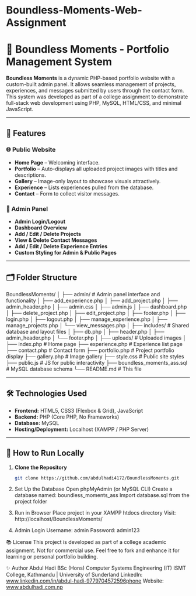 # Boundless-Moments-Web-Assignment

# 📸 Boundless Moments - Portfolio Management System

**Boundless Moments** is a dynamic PHP-based portfolio website with a custom-built admin panel. It allows seamless management of projects, experiences, and messages submitted by users through the contact form. This system was developed as part of a college assignment to demonstrate full-stack web development using PHP, MySQL, HTML/CSS, and minimal JavaScript.

---

## 🚀 Features

### 🌐 Public Website
- **Home Page** – Welcoming interface.
- **Portfolio** – Auto-displays all uploaded project images with titles and descriptions.
- **Gallery** – Image-only layout to showcase visuals attractively.
- **Experience** – Lists experiences pulled from the database.
- **Contact** – Form to collect visitor messages.

### 🔐 Admin Panel
- **Admin Login/Logout**
- **Dashboard Overview**
- **Add / Edit / Delete Projects**
- **View & Delete Contact Messages**
- **Add / Edit / Delete Experience Entries**
- **Custom Styling for Admin & Public Pages**

---

## 🗂️ Folder Structure
BoundlessMoments/
│
├── admin/ # Admin panel interface and functionality
│ ├── add_experience.php
│ ├── add_project.php
│ ├── admin_header.php
│ ├── admin.css
│ ├── admin.js
│ ├── dashboard.php
│ ├── delete_project.php
│ ├── edit_project.php
│ ├── footer.php
│ ├── login.php
│ ├── logout.php
│ ├── manage_experience.php
│ ├── manage_projects.php
│ └── view_messages.php
│
├── includes/ # Shared database and layout files
│ ├── db.php
│ ├── header.php
│ ├── admin_header.php
│ └── footer.php
│
├── uploads/ # Uploaded images
│
├── index.php # Home page
├── experience.php # Experience list page
├── contact.php # Contact form
├── portfolio.php # Project portfolio display
├── gallery.php # Image gallery
├── style.css # Public site styles
├── public.js # JS for public interactivity
├── boundless_moments_ass.sql # MySQL database schema
└── README.md # This file




---

## 🛠️ Technologies Used

- **Frontend:** HTML5, CSS3 (Flexbox & Grid), JavaScript
- **Backend:** PHP (Core PHP, No Frameworks)
- **Database:** MySQL
- **Hosting/Deployment:** Localhost (XAMPP / PHP Server)

---

## 🧪 How to Run Locally

1. **Clone the Repository**
   ```bash
   git clone https://github.com/abdulhadi4172/BoundlessMoments.git


2. Set Up the Database
Open phpMyAdmin (or MySQL CLI)
Create a database named: boundless_moments_ass
Import database.sql from the project folder

3. Run in Browser
Place project in your XAMPP htdocs directory
Visit: http://localhost/BoundlessMoments/

4. Admin Login
Username: admin
Password: admin123


📚 License
This project is developed as part of a college academic assignment. Not for commercial use.
Feel free to fork and enhance it for learning or personal portfolio building.


✨ Author
Abdul Hadi
BSc (Hons) Computer Systems Engineering (IT)
ISMT College, Kathmandu | University of Sunderland
LinkedIn: www.linkedin.com/in/abdul-hadi-9779704572596phone
Website: www.abdulhadi.com.np

